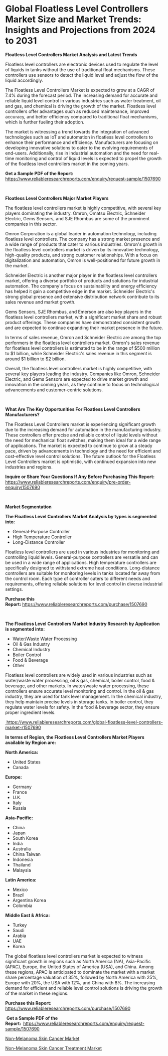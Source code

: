 <p><h1>Global Floatless Level Controllers Market Size and Market Trends: Insights and Projections from 2024 to 2031</h1></p><p><strong>Floatless Level Controllers Market Analysis and Latest Trends</strong></p>
<p><p>Floatless level controllers are electronic devices used to regulate the level of liquids in tanks without the use of traditional float mechanisms. These controllers use sensors to detect the liquid level and adjust the flow of the liquid accordingly.</p><p>The Floatless Level Controllers Market is expected to grow at a CAGR of 7.4% during the forecast period. The increasing demand for accurate and reliable liquid level control in various industries such as water treatment, oil and gas, and chemical is driving the growth of the market. Floatless level controllers offer advantages such as reduced maintenance, improved accuracy, and better efficiency compared to traditional float mechanisms, which is further fueling their adoption.</p><p>The market is witnessing a trend towards the integration of advanced technologies such as IoT and automation in floatless level controllers to enhance their performance and efficiency. Manufacturers are focusing on developing innovative solutions to cater to the evolving requirements of end-users. Additionally, rise in industrial automation and the need for real-time monitoring and control of liquid levels is expected to propel the growth of the floatless level controllers market in the coming years.</p></p>
<p><strong>Get a Sample PDF of the Report:&nbsp;</strong> <a href="https://www.reliableresearchreports.com/enquiry/request-sample/1507690">https://www.reliableresearchreports.com/enquiry/request-sample/1507690</a></p>
<p>&nbsp;</p>
<p><strong>Floatless Level Controllers Major Market Players</strong></p>
<p><p>The floatless level controllers market is highly competitive, with several key players dominating the industry. Omron, Omatsu Electric, Schneider Electric, Gems Sensors, and SJE Rhombus are some of the prominent companies in this sector.</p><p>Omron Corporation is a global leader in automation technology, including floatless level controllers. The company has a strong market presence and a wide range of products that cater to various industries. Omron's growth in the floatless level controllers market is driven by its innovative technology, high-quality products, and strong customer relationships. With a focus on digitalization and automation, Omron is well-positioned for future growth in the market.</p><p>Schneider Electric is another major player in the floatless level controllers market, offering a diverse portfolio of products and solutions for industrial automation. The company's focus on sustainability and energy efficiency has helped it gain a competitive edge in the market. Schneider Electric's strong global presence and extensive distribution network contribute to its sales revenue and market growth.</p><p>Gems Sensors, SJE Rhombus, and Emerson are also key players in the floatless level controllers market, with a significant market share and robust product offerings. These companies have demonstrated consistent growth and are expected to continue expanding their market presence in the future.</p><p>In terms of sales revenue, Omron and Schneider Electric are among the top performers in the floatless level controllers market. Omron's sales revenue for floatless level controllers is estimated to be in the range of $500 million to $1 billion, while Schneider Electric's sales revenue in this segment is around $1 billion to $2 billion.</p><p>Overall, the floatless level controllers market is highly competitive, with several key players leading the industry. Companies like Omron, Schneider Electric, and Gems Sensors are expected to drive market growth and innovation in the coming years, as they continue to focus on technological advancements and customer-centric solutions.</p></p>
<p>&nbsp;</p>
<p><strong>What Are The Key Opportunities For Floatless Level Controllers Manufacturers?</strong></p>
<p><p>The Floatless Level Controllers market is experiencing significant growth due to the increasing demand for automation in the manufacturing industry. These controllers offer precise and reliable control of liquid levels without the need for mechanical float switches, making them ideal for a wide range of applications. The market is expected to continue to grow at a steady pace, driven by advancements in technology and the need for efficient and cost-effective level control solutions. The future outlook for the Floatless Level Controllers market is optimistic, with continued expansion into new industries and regions.</p></p>
<p><strong>Inquire or Share Your Questions If Any Before Purchasing This Report:</strong> <a href="https://www.reliableresearchreports.com/enquiry/pre-order-enquiry/1507690">https://www.reliableresearchreports.com/enquiry/pre-order-enquiry/1507690</a></p>
<p>&nbsp;</p>
<p><strong>Market Segmentation</strong></p>
<p><strong>The Floatless Level Controllers Market Analysis by types is segmented into:</strong></p>
<p><ul><li>General-Purpose Controller</li><li>High Temperature Controller</li><li>Long-Distance Controller</li></ul></p>
<p><p>Floatless level controllers are used in various industries for monitoring and controlling liquid levels. General-purpose controllers are versatile and can be used in a wide range of applications. High temperature controllers are specifically designed to withstand extreme heat conditions. Long-distance controllers are suitable for monitoring levels in tanks located far away from the control room. Each type of controller caters to different needs and requirements, offering reliable solutions for level control in diverse industrial settings.</p></p>
<p><strong>Purchase this Report:&nbsp;</strong><a href="https://www.reliableresearchreports.com/purchase/1507690">https://www.reliableresearchreports.com/purchase/1507690</a></p>
<p>&nbsp;</p>
<p><strong>The Floatless Level Controllers Market Industry Research by Application is segmented into:</strong></p>
<p><ul><li>Water/Waste Water Processing</li><li>Oil & Gas Industry</li><li>Chemical Industry</li><li>Boiler Control</li><li>Food & Beverage</li><li>Other</li></ul></p>
<p><p>Floatless level controllers are widely used in various industries such as water/waste water processing, oil & gas, chemical, boiler control, food & beverage, and other markets. In water/waste water processing, these controllers ensure accurate level monitoring and control. In the oil & gas industry, they are used for tank level management. In the chemical industry, they help maintain precise levels in storage tanks. In boiler control, they regulate water levels for safety. In the food & beverage sector, they ensure proper ingredient levels.</p></p>
<p><a href="https://www.reliableresearchreports.com/global-floatless-level-controllers-market-r1507690">&nbsp;https://www.reliableresearchreports.com/global-floatless-level-controllers-market-r1507690</a></p>
<p><strong>In terms of Region, the Floatless Level Controllers Market Players available by Region are:</strong></p>
<p>
    <p> <strong> North America: </strong>
        <ul>
            <li>United States</li>
            <li>Canada</li>
        </ul>
        </p> 
    <p> <strong> Europe: </strong>
        <ul>
            <li>Germany</li>
            <li>France</li>
            <li>U.K.</li>
            <li>Italy</li>
            <li>Russia</li>
        </ul>
        </p> 
    <p> <strong> Asia-Pacific: </strong>
        <ul>
            <li>China</li>
            <li>Japan</li>
            <li>South Korea</li>
            <li>India</li>
            <li>Australia</li>
            <li>China Taiwan</li>
            <li>Indonesia</li>
            <li>Thailand</li>
            <li>Malaysia</li>
        </ul>
        </p> 
    <p> <strong> Latin America: </strong>
        <ul>
            <li>Mexico</li>
            <li>Brazil</li>
            <li>Argentina Korea</li>
            <li>Colombia</li>
        </ul>
        </p> 
    <p> <strong> Middle East & Africa: </strong>
        <ul>
            <li>Turkey</li>
            <li>Saudi</li>
            <li>Arabia</li>
            <li>UAE</li>
            <li>Korea</li>
        </ul>
    </p>
    </p>
<p><p>The global floatless level controllers market is expected to witness significant growth in regions such as North America (NA), Asia-Pacific (APAC), Europe, the United States of America (USA), and China. Among these regions, APAC is anticipated to dominate the market with a market share percentage valuation of 35%, followed by North America with 25%, Europe with 20%, the USA with 12%, and China with 8%. The increasing demand for efficient and reliable level control solutions is driving the growth of the market in these regions.</p></p>
<p><strong>Purchase this Report: </strong><a href="https://www.reliableresearchreports.com/purchase/1507690">https://www.reliableresearchreports.com/purchase/1507690</a></p>
<p>&nbsp;<strong>Get a Sample PDF of the Report:&nbsp;&nbsp;</strong><a href="https://www.reliableresearchreports.com/enquiry/request-sample/1507690">https://www.reliableresearchreports.com/enquiry/request-sample/1507690</a></p>
<p><strong></strong></p>
<p><p><a href="https://github.com/layomumuney/Market-Research-Report-List-1/blob/main/non-melanoma-skin-cancer-market.md">Non-Melanoma Skin Cancer Market</a></p><p><a href="https://github.com/lawrenceWatkins654/Market-Research-Report-List-1/blob/main/non-melanoma-skin-cancer-treatment-market.md">Non-Melanoma Skin Cancer Treatment Market</a></p></p>